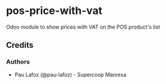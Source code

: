 # pos-price-with-vat
Odoo module to show prices with VAT on the POS product's list

## Credits
### Authors
 - Pau Lafoz (@pau-lafoz) - Supercoop Manresa
